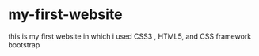 # my-first-website
this is my first website in which i used CSS3 , HTML5, and CSS framework bootstrap 
